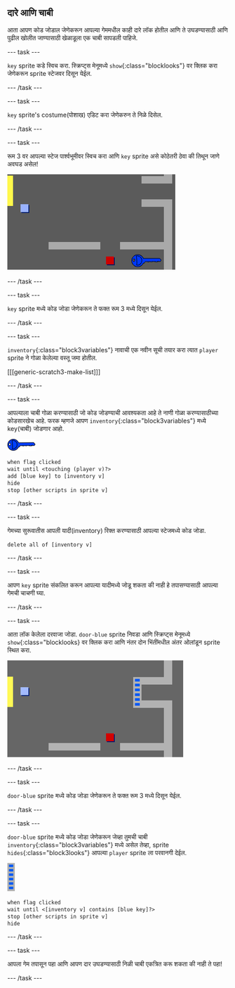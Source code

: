 ## दारे आणि चाबी

आता आपण कोड जोडाल जेणेकरून आपल्या गेममधील काही दारे लॉक होतील आणि ते उघडण्यासाठी आणि पुढील खोलीत जाण्यासाठी खेळाडूला एक चाबी सापडली पाहिजे.

--- task ---

`key` sprite कडे स्विच करा. स्क्रिप्ट्स मेनूमध्ये `show`{:class="blocklooks"} वर क्लिक करा जेणेकरून sprite स्टेजवर दिसून येईल.

--- /task ---

--- task ---

`key` sprite's costume(पोशाख) एडिट करा जेणेकरुन ते निळे दिसेल.

--- /task ---

--- task ---

रूम 3 वर आपल्या स्टेज पार्श्वभूमीवर स्विच करा आणि `key` sprite असे कोठेतरी ठेवा की तिथून जाणे अवघड असेल!

![screenshot](images/world-key.png)

--- /task ---

--- task ---

`key` sprite मध्ये कोड जोडा जेणेकरून ते फक्त रूम 3 मध्ये दिसून येईल.

--- /task ---

--- task ---

`inventory`{:class="block3variables"} नावाची एक नवीन सूची तयार करा त्यात `player` sprite ने गोळा केलेल्या वस्तू जमा होतील.

[[[generic-scratch3-make-list]]]

--- /task ---

--- task ---

आपल्याला चाबी गोळा करण्यासाठी जो कोड जोडण्याची आवश्यकता आहे ते नाणी गोळा करण्यासाठीच्या कोडसारखेच आहे. फरक म्हणजे आपण `inventory`{:class="block3variables"} मध्ये key(चाबी) जोडणार आहो.

![key](images/key.png)

```blocks3
when flag clicked
wait until <touching (player v)?>
add [blue key] to [inventory v]
hide
stop [other scripts in sprite v]
```

--- /task ---

--- task ---

गेमच्या सुरूवातीस आपली यादी(inventory) रिक्त करण्यासाठी आपल्या स्टेजमध्ये कोड जोडा.

```blocks3
delete all of [inventory v]
```

--- /task ---

--- task ---

आपण `key` sprite संकलित करून आपल्या यादीमध्ये जोडू शकता की नाही हे तपासण्यासाठी आपल्या गेमची चाचणी घ्या.

--- /task ---

--- task ---

आता लॉक केलेला दरवाजा जोडा. `door-blue` sprite निवडा आणि स्क्रिप्ट्स मेनूमध्ये `show`{:class="blocklooks} वर क्लिक करा आणि नंतर दोन भिंतींमधील अंतर ओलांडून sprite स्थित करा.

![screenshot](images/world-door.png)

--- /task ---

--- task ---

`door-blue` sprite मध्ये कोड जोडा जेणेकरून ते फक्त रूम 3 मध्ये दिसून येईल.

--- /task ---

--- task ---

`door-blue` sprite मध्ये कोड जोडा जेणेकरून जेव्हा तुमची चाबी `inventory`{:class="block3variables"} मध्ये असेल तेव्हा, sprite `hides`{:class="block3looks"} आपल्या `player` sprite ला परवानगी देईल.

![door](images/door.png)

```blocks3
when flag clicked
wait until <[inventory v] contains [blue key]?>
stop [other scripts in sprite v]
hide
```

--- /task ---

--- task ---

आपला गेम तपासून पहा आणि आपण दार उघडण्यासाठी निळी चाबी एकत्रित करू शकता की नाही ते पहा!

--- /task ---